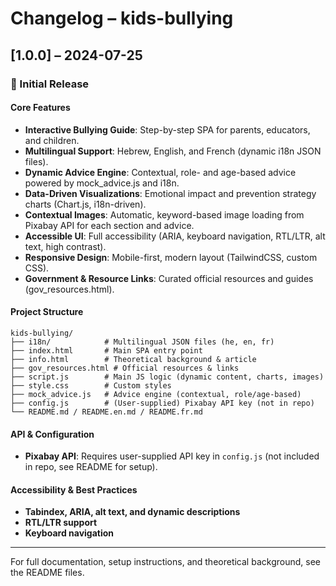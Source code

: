 # Changelog – kids-bullying

## [1.0.0] – 2024-07-25

### 🎉 Initial Release

#### Core Features
- **Interactive Bullying Guide**: Step-by-step SPA for parents, educators, and children.
- **Multilingual Support**: Hebrew, English, and French (dynamic i18n JSON files).
- **Dynamic Advice Engine**: Contextual, role- and age-based advice powered by mock_advice.js and i18n.
- **Data-Driven Visualizations**: Emotional impact and prevention strategy charts (Chart.js, i18n-driven).
- **Contextual Images**: Automatic, keyword-based image loading from Pixabay API for each section and advice.
- **Accessible UI**: Full accessibility (ARIA, keyboard navigation, RTL/LTR, alt text, high contrast).
- **Responsive Design**: Mobile-first, modern layout (TailwindCSS, custom CSS).
- **Government & Resource Links**: Curated official resources and guides (gov_resources.html).

#### Project Structure
```
kids-bullying/
├── i18n/            # Multilingual JSON files (he, en, fr)
├── index.html       # Main SPA entry point
├── info.html        # Theoretical background & article
├── gov_resources.html # Official resources & links
├── script.js        # Main JS logic (dynamic content, charts, images)
├── style.css        # Custom styles
├── mock_advice.js   # Advice engine (contextual, role/age-based)
├── config.js        # (User-supplied) Pixabay API key (not in repo)
└── README.md / README.en.md / README.fr.md
```

#### API & Configuration
- **Pixabay API**: Requires user-supplied API key in `config.js` (not included in repo, see README for setup).

#### Accessibility & Best Practices
- **Tabindex, ARIA, alt text, and dynamic descriptions**
- **RTL/LTR support**
- **Keyboard navigation**

---

For full documentation, setup instructions, and theoretical background, see the README files. 